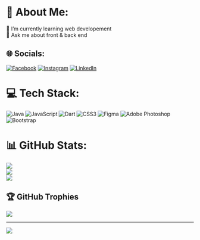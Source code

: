 # 💫 About Me:
🌱 I’m currently learning web developement<br>💬 Ask me about front & back end


## 🌐 Socials:
[![Facebook](https://img.shields.io/badge/Facebook-%231877F2.svg?logo=Facebook&logoColor=white)](https://facebook.com/MeedAfilal) [![Instagram](https://img.shields.io/badge/Instagram-%23E4405F.svg?logo=Instagram&logoColor=white)](https://instagram.com/meedafilal/) [![LinkedIn](https://img.shields.io/badge/LinkedIn-%230077B5.svg?logo=linkedin&logoColor=white)](https://linkedin.com/in/mohamed-afilal-932675255) 

# 💻 Tech Stack:
![Java](https://img.shields.io/badge/java-%23ED8B00.svg?style=for-the-badge&logo=openjdk&logoColor=white) ![JavaScript](https://img.shields.io/badge/javascript-%23323330.svg?style=for-the-badge&logo=javascript&logoColor=%23F7DF1E) ![Dart](https://img.shields.io/badge/dart-%230175C2.svg?style=for-the-badge&logo=dart&logoColor=white) ![CSS3](https://img.shields.io/badge/css3-%231572B6.svg?style=for-the-badge&logo=css3&logoColor=white) ![Figma](https://img.shields.io/badge/figma-%23F24E1E.svg?style=for-the-badge&logo=figma&logoColor=white) ![Adobe Photoshop](https://img.shields.io/badge/adobe%20photoshop-%2331A8FF.svg?style=for-the-badge&logo=adobe%20photoshop&logoColor=white) ![Bootstrap](https://img.shields.io/badge/bootstrap-%238511FA.svg?style=for-the-badge&logo=bootstrap&logoColor=white)
# 📊 GitHub Stats:
![](https://github-readme-stats.vercel.app/api?username=meedaf11&theme=dark&hide_border=false&include_all_commits=false&count_private=false)<br/>
![](https://github-readme-streak-stats.herokuapp.com/?user=meedaf11&theme=dark&hide_border=false)<br/>
![](https://github-readme-stats.vercel.app/api/top-langs/?username=meedaf11&theme=dark&hide_border=false&include_all_commits=false&count_private=false&layout=compact)

## 🏆 GitHub Trophies
![](https://github-profile-trophy.vercel.app/?username=meedaf11&theme=radical&no-frame=false&no-bg=true&margin-w=4)

---
[![](https://visitcount.itsvg.in/api?id=meedaf11&icon=0&color=0)](https://visitcount.itsvg.in)

<!-- Proudly created with GPRM ( https://gprm.itsvg.in ) -->
